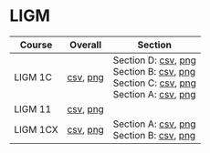 # LIGM

| Course | Overall | Section |
| ------ | ------- | ------- |
| LIGM 1C | [csv](https://github.com/UCSD-Historical-Enrollment-Data//Users/ryanbatubara/Desktop/2024Spring/blob/main/overall/LIGM%201C.csv), [png](https://raw.githubusercontent.com/UCSD-Historical-Enrollment-Data//Users/ryanbatubara/Desktop/2024Spring/main/plot_overall/LIGM%201C.png) | Section D: [csv](https://github.com/UCSD-Historical-Enrollment-Data//Users/ryanbatubara/Desktop/2024Spring/blob/main/section/LIGM%201C_D.csv), [png](https://raw.githubusercontent.com/UCSD-Historical-Enrollment-Data//Users/ryanbatubara/Desktop/2024Spring/main/plot_section/LIGM%201C_D.png)<br>Section B: [csv](https://github.com/UCSD-Historical-Enrollment-Data//Users/ryanbatubara/Desktop/2024Spring/blob/main/section/LIGM%201C_B.csv), [png](https://raw.githubusercontent.com/UCSD-Historical-Enrollment-Data//Users/ryanbatubara/Desktop/2024Spring/main/plot_section/LIGM%201C_B.png)<br>Section C: [csv](https://github.com/UCSD-Historical-Enrollment-Data//Users/ryanbatubara/Desktop/2024Spring/blob/main/section/LIGM%201C_C.csv), [png](https://raw.githubusercontent.com/UCSD-Historical-Enrollment-Data//Users/ryanbatubara/Desktop/2024Spring/main/plot_section/LIGM%201C_C.png)<br>Section A: [csv](https://github.com/UCSD-Historical-Enrollment-Data//Users/ryanbatubara/Desktop/2024Spring/blob/main/section/LIGM%201C_A.csv), [png](https://raw.githubusercontent.com/UCSD-Historical-Enrollment-Data//Users/ryanbatubara/Desktop/2024Spring/main/plot_section/LIGM%201C_A.png) |
| LIGM 11 | [csv](https://github.com/UCSD-Historical-Enrollment-Data//Users/ryanbatubara/Desktop/2024Spring/blob/main/overall/LIGM%2011.csv), [png](https://raw.githubusercontent.com/UCSD-Historical-Enrollment-Data//Users/ryanbatubara/Desktop/2024Spring/main/plot_overall/LIGM%2011.png) |  |
| LIGM 1CX | [csv](https://github.com/UCSD-Historical-Enrollment-Data//Users/ryanbatubara/Desktop/2024Spring/blob/main/overall/LIGM%201CX.csv), [png](https://raw.githubusercontent.com/UCSD-Historical-Enrollment-Data//Users/ryanbatubara/Desktop/2024Spring/main/plot_overall/LIGM%201CX.png) | Section A: [csv](https://github.com/UCSD-Historical-Enrollment-Data//Users/ryanbatubara/Desktop/2024Spring/blob/main/section/LIGM%201CX_A.csv), [png](https://raw.githubusercontent.com/UCSD-Historical-Enrollment-Data//Users/ryanbatubara/Desktop/2024Spring/main/plot_section/LIGM%201CX_A.png)<br>Section B: [csv](https://github.com/UCSD-Historical-Enrollment-Data//Users/ryanbatubara/Desktop/2024Spring/blob/main/section/LIGM%201CX_B.csv), [png](https://raw.githubusercontent.com/UCSD-Historical-Enrollment-Data//Users/ryanbatubara/Desktop/2024Spring/main/plot_section/LIGM%201CX_B.png) |
